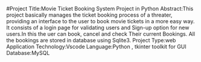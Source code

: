 #Project Title:Movie Ticket Booking System Project in Python
Abstract:This project basically manages the ticket booking process of a threater, providing an interface to the user to book movie tickets in a more easy way.
It consists of a login page for validating users and Sign-up option for new users.In this the uer can book, cancel and check Their current Bookings.
All the bookings are stored in database using Sqlite3.
Project Type:web Application
Technology:Vscode
Language:Python , tkinter toolkit for GUI
Database:MySQL
